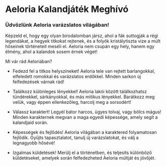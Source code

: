 # Aeloria Kalandjáték Meghívó
### Üdvözlünk Aeloria varázslatos világában!

Képzeld el, hogy egy olyan birodalomban jársz, ahol a fák suttogják a régi legendákat, a hegyek titkokat rejtenek, és a folyók kristálytiszta vize a múlt hőseinek történeteit meséli el. Aeloria nem csupán egy hely, hanem egy élmény, ahol a kalandok sosem érnek véget!

Mi vár rád Aeloriában?
- Fedezd fel a titkos helyszíneket! Aeloria tele van rejtett barlangokkal, elfeledett romokkal és varázslatos erdőkkel. Minden sarkon új felfedezések várnak rád!

- Találkozz különleges lényekkel! Aeloria lakói között találkozhatsz tündérekkel, sárkányokkal, és más mitikus lényekkel. Barátkozz meg velük, vagy éppen ellenkezőleg, harcolj meg a sorsodért!

- Válassz karaktert! Legyél bátor harcos, ügyes tolvaj, vagy bölcs mágus! Minden karakternek megvan a maga egyedi képessége, amely segít a kalandjaid során.

- Képességek és fejlődés! Aeloria világában a karaktered folyamatosan fejlődik. Gyűjts tapasztalatot, tanulj új varázslatokat, és válj a legnagyobb hősévé!

- Izgalmas küldetések! Merülj el a történetben, és teljesíts különböző küldetéseket, amelyek során felfedezheted Aeloria múltját és jövőjét.